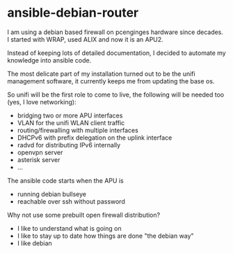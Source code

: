 # ansible-debian-router
I am using a debian based firewall on pcenginges hardware since 
decades. I started with WRAP, used ALIX and now it is an APU2.

Instead of keeping lots of detailed documentation, I decided
to automate my knowledge into ansible code.

The most delicate part of my installation turned out to 
be the unifi management software, it currently keeps me 
from updating the base os.

So unifi will be the first role to come to live, 
the following will be needed too (yes, I love networking):

* bridging two or more APU interfaces
* VLAN for the unifi WLAN client traffic
* routing/firewalling with multiple interfaces
* DHCPv6 with prefix delegation on the uplink interface
* radvd for distributing IPv6 internally
* openvpn server
* asterisk server
* ...

The ansible code starts when the APU is 
* running debian bullseye 
* reachable over ssh without password 

Why not use some prebuilt open firewall distribution?
* I like to understand what is going on
* I like to stay up to date how things are done "the debian way"
* I like debian

